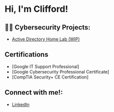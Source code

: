 <h1>Hi, I'm Clifford! </h1>

<h2>👨‍💻 Cybersecurity Projects:</h2>

  - [Active Directory Home Lab (WIP)](https://github.com/XaiphosCTL/Active-Directory-Home-Lab)

<h2>Certifications</h2>

  - [Google IT Support Professional]
  - [Google Cybersecurity Professional Certificate]
  - [CompTIA Security+ CE Certification]

<h2>Connect with me!:</h2>

  - [LinkedIn](https://www.linkedin.com/in/clifford-lyter-508705273/)
